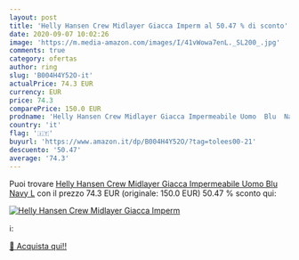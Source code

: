 ```yaml
---
layout: post
title: 'Helly Hansen Crew Midlayer Giacca Imperm al 50.47 % di sconto'
date: 2020-09-07 10:02:26
image: 'https://m.media-amazon.com/images/I/41vWowa7enL._SL200_.jpg'
comments: true
category: ofertas
author: ring
slug: 'B004H4Y52O-it'
actualPrice: 74.3 EUR
currency: EUR
price: 74.3
comparePrice: 150.0 EUR
prodname: 'Helly Hansen Crew Midlayer Giacca Impermeabile Uomo  Blu  Navy   L'
country: 'it'
flag: '🇮🇹'
buyurl: 'https://www.amazon.it/dp/B004H4Y52O/?tag=tolees00-21'
descuento: '50.47'
average: '74.3'
---
```


Puoi trovare [Helly Hansen Crew Midlayer Giacca Impermeabile Uomo  Blu  Navy   L](https://www.amazon.it/dp/B004H4Y52O/?tag=tolees00-21) con il prezzo 74.3 EUR (originale: 150.0 EUR) 50.47 % sconto qui:

[![Helly Hansen Crew Midlayer Giacca Imperm](https://m.media-amazon.com/images/I/41vWowa7enL._SL200_.jpg)](https://www.amazon.it/dp/B004H4Y52O/?tag=tolees00-21)

ℹ️:


[🛒 Acquista qui!!](https://www.amazon.it/dp/B004H4Y52O/?tag=tolees00-21)
